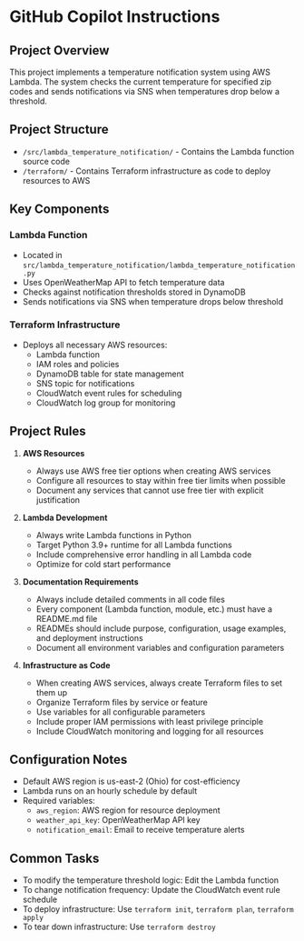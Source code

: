 # GitHub Copilot Instructions

## Project Overview
This project implements a temperature notification system using AWS Lambda. The system checks the current temperature for specified zip codes and sends notifications via SNS when temperatures drop below a threshold.

## Project Structure
- `/src/lambda_temperature_notification/` - Contains the Lambda function source code
- `/terraform/` - Contains Terraform infrastructure as code to deploy resources to AWS

## Key Components

### Lambda Function
- Located in `src/lambda_temperature_notification/lambda_temperature_notification.py`
- Uses OpenWeatherMap API to fetch temperature data
- Checks against notification thresholds stored in DynamoDB
- Sends notifications via SNS when temperature drops below threshold

### Terraform Infrastructure
- Deploys all necessary AWS resources:
  - Lambda function
  - IAM roles and policies
  - DynamoDB table for state management
  - SNS topic for notifications
  - CloudWatch event rules for scheduling
  - CloudWatch log group for monitoring

## Project Rules

1. **AWS Resources**
   - Always use AWS free tier options when creating AWS services
   - Configure all resources to stay within free tier limits when possible
   - Document any services that cannot use free tier with explicit justification

2. **Lambda Development**
   - Always write Lambda functions in Python
   - Target Python 3.9+ runtime for all Lambda functions
   - Include comprehensive error handling in all Lambda code
   - Optimize for cold start performance

3. **Documentation Requirements**
   - Always include detailed comments in all code files
   - Every component (Lambda function, module, etc.) must have a README.md file
   - READMEs should include purpose, configuration, usage examples, and deployment instructions
   - Document all environment variables and configuration parameters

4. **Infrastructure as Code**
   - When creating AWS services, always create Terraform files to set them up
   - Organize Terraform files by service or feature
   - Use variables for all configurable parameters
   - Include proper IAM permissions with least privilege principle
   - Include CloudWatch monitoring and logging for all resources

## Configuration Notes
- Default AWS region is us-east-2 (Ohio) for cost-efficiency
- Lambda runs on an hourly schedule by default
- Required variables:
  - `aws_region`: AWS region for resource deployment
  - `weather_api_key`: OpenWeatherMap API key
  - `notification_email`: Email to receive temperature alerts

## Common Tasks
- To modify the temperature threshold logic: Edit the Lambda function
- To change notification frequency: Update the CloudWatch event rule schedule
- To deploy infrastructure: Use `terraform init`, `terraform plan`, `terraform apply`
- To tear down infrastructure: Use `terraform destroy`